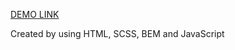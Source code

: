 [DEMO LINK](https://dmytrit.github.io/Museum-NAMU/)

Created by using HTML, SCSS, BEM and JavaScript
